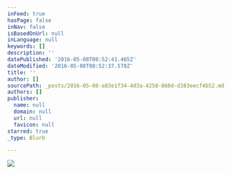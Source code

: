 ```yaml
---
inFeed: true
hasPage: false
inNav: false
isBasedOnUrl: null
inLanguage: null
keywords: []
description: ''
datePublished: '2016-05-08T08:52:41.465Z'
dateModified: '2016-05-08T08:52:37.578Z'
title: ''
author: []
sourcePath: _posts/2016-05-08-a83e1f34-4d3a-4258-860d-d383eecf4b52.md
authors: []
publisher:
  name: null
  domain: null
  url: null
  favicon: null
starred: true
_type: Blurb

---
```

![](https://the-grid-user-content.s3-us-west-2.amazonaws.com/3eb7d7ab-d6fc-45d0-9a29-c8cb92c9597e.jpg)